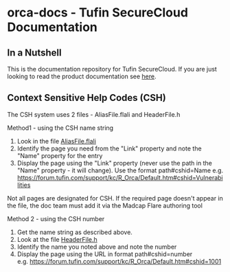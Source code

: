 # orca-docs - Tufin SecureCloud Documentation

## In a Nutshell 

This is the documentation repository for Tufin SecureCloud. If you are just looking to read the product documentation see [here](https://forum.tufin.com/support/kc/R_securecloud). 

## Context Sensitive Help Codes (CSH)
The CSH system uses 2 files - AliasFile.flali and HeaderFile.h

Method1 - using the CSH name string
1. Look in the file [AliasFile.flali](Project/Advanced/AliasFile.flali)
2. Identify the page you need from the "Link" property and note the "Name" property for the entry
3. Display the page using the "Link" property (never use the path in the "Name" property - it will change). Use the format path#cshid=Name 
e.g. https://forum.tufin.com/support/kc/R_Orca/Default.htm#cshid=Vulnerabilities

Not all pages are designated for CSH. If the required page doesn't appear in the file, the doc team must add it via the Madcap Flare authoring tool

Method 2 - using the CSH number 
1. Get the name string as described above.
2. Look at the file [HeaderFile.h](Project/Advanced/HeaderFile.h)
3. Identify the name you noted above and note the number 
4. Display the page using the URL in format path#cshid=number    
e.g. https://forum.tufin.com/support/kc/R_Orca/Default.htm#cshid=1001 
